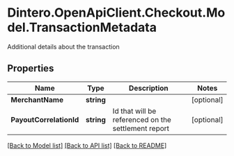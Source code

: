 # Dintero.OpenApiClient.Checkout.Model.TransactionMetadata
Additional details about the transaction

## Properties

Name | Type | Description | Notes
------------ | ------------- | ------------- | -------------
**MerchantName** | **string** |  | [optional] 
**PayoutCorrelationId** | **string** | Id that will be referenced on the settlement report  | [optional] 

[[Back to Model list]](../README.md#documentation-for-models) [[Back to API list]](../README.md#documentation-for-api-endpoints) [[Back to README]](../README.md)

